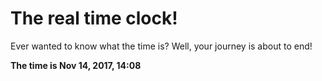# The real time clock!

Ever wanted to know what the time is? Well, your journey is about to end!

**The time is Nov 14, 2017, 14:08**